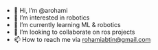- 👋 Hi, I’m @arohami
- 👀 I’m interested in robotics
- 🌱 I’m currently learning ML & robotics
- 💞️ I’m looking to collaborate on ros projects
- 📫 How to reach me via rohamiabtin@gmail.com

<!---
arahami/arahami is a ✨ special ✨ repository because its `README.md` (this file) appears on your GitHub profile.
You can click the Preview link to take a look at your changes.
--->
